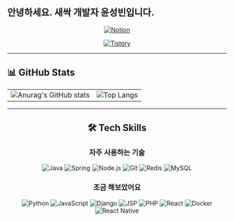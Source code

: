 ## 안녕하세요. 새싹 개발자 윤성빈입니다.
<div align="center">
  
  <!-- Notion Badge -->
  [<img src="https://img.shields.io/badge/Portfolio-%23000000.svg?style=for-the-badge&logo=notion&logoColor=white" alt="Notion" />](https://rowan-swift-32e.notion.site/7ac8e979844246479adf12af7c49476e?pvs=4)
  <!-- Tistory Badge -->
  [<img src="https://img.shields.io/badge/Tistory-%23000000.svg?style=for-the-badge&logo=tistory&logoColor=orange" alt="Tistory" />](https://udangtang-dev.tistory.com/)
</div>

<hr>

## 📊 GitHub Stats

<table>
  <tr>
    <td>
      <img src="https://github-readme-stats.vercel.app/api?username=dbstjdqls14&show_icons=true&theme=radical" alt="Anurag's GitHub stats" />
    </td>
    <td>
      <img src="https://github-readme-stats.vercel.app/api/top-langs/?username=dbstjdqls14" alt="Top Langs" />
    </td>
  </tr>
</table>

<div align="center">
  
<hr>
  
## 🛠 Tech Skills

### 자주 사용하는 기술
![Java](https://img.shields.io/badge/Java-007396?style=for-the-badge&logo=java&logoColor=white)
![Spring](https://img.shields.io/badge/Spring-6DB33F?style=for-the-badge&logo=spring&logoColor=white)
![Node.js](https://img.shields.io/badge/Node.js-339933?style=for-the-badge&logo=node-dot-js&logoColor=white)
![Git](https://img.shields.io/badge/Git-F05032?style=for-the-badge&logo=git&logoColor=white)
![Redis](https://img.shields.io/badge/Redis-DC382D?style=for-the-badge&logo=redis&logoColor=white)
![MySQL](https://img.shields.io/badge/MySQL-4479A1?style=for-the-badge&logo=mysql&logoColor=white)

### 조금 해보았어요
![Python](https://img.shields.io/badge/Python-3776AB?style=for-the-badge&logo=python&logoColor=white)
![JavaScript](https://img.shields.io/badge/JavaScript-F7DF1E?style=for-the-badge&logo=javascript&logoColor=white)
![Django](https://img.shields.io/badge/Django-092E20?style=for-the-badge&logo=django&logoColor=white)
![JSP](https://img.shields.io/badge/JSP-007396?style=for-the-badge&logo=java&logoColor=white)
![PHP](https://img.shields.io/badge/PHP-777BB4?style=for-the-badge&logo=php&logoColor=white)
![React](https://img.shields.io/badge/React-61DAFB?style=for-the-badge&logo=react&logoColor=white)
![Docker](https://img.shields.io/badge/Docker-2496ED?style=for-the-badge&logo=docker&logoColor=white)
![React Native](https://img.shields.io/badge/React_Native-61DAFB?style=for-the-badge&logo=react&logoColor=white)
